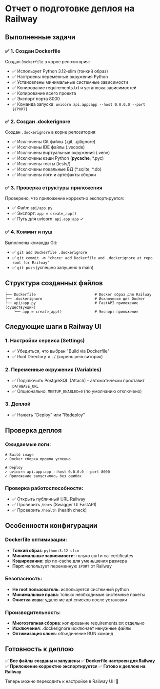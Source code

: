# Отчет о подготовке деплоя на Railway

## Выполненные задачи

### ✅ 1. Создан Dockerfile

Создан `Dockerfile` в корне репозитория:
- ✅ Использует Python 3.12-slim (тонкий образ)
- ✅ Настроены переменные окружения Python
- ✅ Установлены минимальные системные зависимости
- ✅ Копирование requirements.txt и установка зависимостей
- ✅ Копирование всего проекта
- ✅ Экспорт порта 8000
- ✅ Команда запуска: `uvicorn api.app:app --host 0.0.0.0 --port ${PORT}`

### ✅ 2. Создан .dockerignore

Создан `.dockerignore` в корне репозитория:
- ✅ Исключены Git файлы (.git, .gitignore)
- ✅ Исключены IDE файлы (.vscode)
- ✅ Исключены виртуальные окружения (.venv)
- ✅ Исключены кэши Python (__pycache__, *.pyc)
- ✅ Исключены тесты (tests/)
- ✅ Исключены локальные БД (*.sqlite, *.db)
- ✅ Исключены логи и артефакты сборки

### ✅ 3. Проверка структуры приложения

Проверено, что приложение корректно экспортируется:
- ✅ Файл: `api/app.py`
- ✅ Экспорт: `app = create_app()`
- ✅ Путь для uvicorn: `api.app:app` ✓

### ✅ 4. Коммит и пуш

Выполнены команды Git:
- ✅ `git add Dockerfile .dockerignore`
- ✅ `git commit -m "chore: add Dockerfile and .dockerignore at repo root for Railway"`
- ✅ `git push` (успешно запушено в main)

## Структура созданных файлов

```
├── Dockerfile                           # Docker образ для Railway
├── .dockerignore                        # Исключения для Docker
└── api/app.py                           # FastAPI приложение (существующий)
    └── app = create_app()               # Экспорт приложения
```

## Следующие шаги в Railway UI

### 1. Настройки сервиса (Settings)
- ✅ Убедиться, что выбран "Build via Dockerfile"
- ✅ Root Directory = `./` (корень репозитория)

### 2. Переменные окружения (Variables)
- ✅ Подключить PostgreSQL (Attach) - автоматически проставит `DATABASE_URL`
- ✅ Опционально: `MEETUP_ENABLED=0` (по умолчанию отключено)

### 3. Деплой
- ✅ Нажать "Deploy" или "Redeploy"

## Проверка деплоя

### Ожидаемые логи:
```
# Build image
✓ Docker сборка прошла успешно

# Deploy
✓ uvicorn api.app:app --host 0.0.0.0 --port 8000
✓ Приложение запустилось без ошибок
```

### Проверка работоспособности:
- ✅ Открыть публичный URL Railway
- ✅ Проверить `/docs` (Swagger UI FastAPI)
- ✅ Проверить `/health` (health check)

## Особенности конфигурации

### Dockerfile оптимизации:
- **Тонкий образ**: `python:3.12-slim`
- **Минимальные зависимости**: только curl и ca-certificates
- **Кэширование**: pip no-cache для уменьшения размера
- **Порт**: использует переменную `$PORT` от Railway

### Безопасность:
- **Не root пользователь**: используется системный python
- **Минимальные права**: только необходимые системные пакеты
- **Очистка кэша**: удаление apt списков после установки

### Производительность:
- **Многоэтапная сборка**: копирование requirements.txt отдельно
- **Исключения**: .dockerignore исключает ненужные файлы
- **Оптимизация слоев**: объединение RUN команд

## Готовность к деплою

✅ **Все файлы созданы и запушены**
✅ **Dockerfile настроен для Railway**
✅ **Приложение корректно экспортируется**
✅ **Готово к деплою на Railway**

Теперь можно переходить к настройке в Railway UI! 🚀
